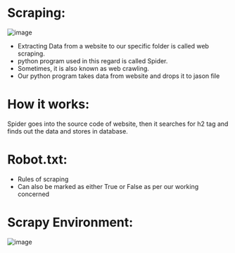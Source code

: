 # Scraping:
![image](https://user-images.githubusercontent.com/112848881/191249706-a0df6909-fc9d-4aa3-b431-01beeaa710dd.png)

* Extracting Data from a website to our specific folder is called web scraping.
* python program used in this regard is called Spider.
* Sometimes, it is also known as web crawling.
* Our python program takes data from website and drops it to jason file

# How it works:
Spider goes into the source code of website, then it searches for h2 tag and finds out the data and stores in database.

# Robot.txt:
* Rules of scraping
* Can also be marked as either True or False as per our working concerned

# Scrapy Environment:
![image](https://user-images.githubusercontent.com/112848881/191249540-dfa5aaa3-ccc2-47d6-9d7c-718d687fbf73.png)
